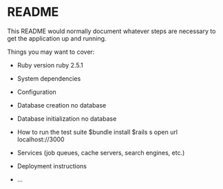 # README

This README would normally document whatever steps are necessary to get the
application up and running.

Things you may want to cover:

* Ruby version
ruby 2.5.1

* System dependencies

* Configuration

* Database creation
no database
* Database initialization
no database
* How to run the test suite
$bundle install
$rails s
open url localhost://3000
* Services (job queues, cache servers, search engines, etc.)

* Deployment instructions

* ...

